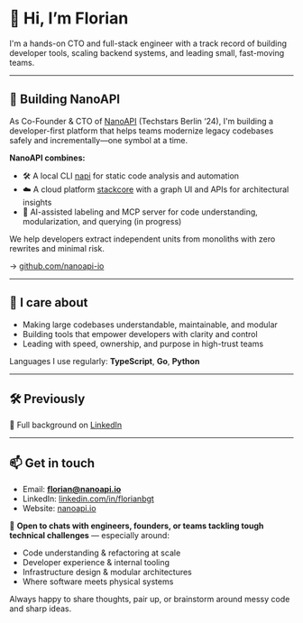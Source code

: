 # 👋 Hi, I’m Florian

I'm a hands-on CTO and full-stack engineer with a track record of building developer tools, scaling backend systems, and leading small, fast-moving teams.

---

## 🚀 Building NanoAPI

As Co-Founder & CTO of [NanoAPI](https://nanoapi.io) (Techstars Berlin ‘24), I'm building a developer-first platform that helps teams modernize legacy codebases safely and incrementally—one symbol at a time.

**NanoAPI combines:**
- 🛠️ A local CLI [napi](https://github.com/nanoapi-io/napi) for static code analysis and automation
- ☁️ A cloud platform [stackcore](https://github.com/nanoapi-io/stackcore) with a graph UI and APIs for architectural insights
- 🤖 AI-assisted labeling and MCP server for code understanding, modularization, and querying (in progress)

We help developers extract independent units from monoliths with zero rewrites and minimal risk.

→ [github.com/nanoapi-io](https://github.com/nanoapi-io)

---

## 🧠 I care about

- Making large codebases understandable, maintainable, and modular
- Building tools that empower developers with clarity and control
- Leading with speed, ownership, and purpose in high-trust teams

Languages I use regularly: **TypeScript**, **Go**, **Python**

---

## 🛠️ Previously

📄 Full background on [LinkedIn](https://linkedin.com/in/florianbgt)

---

## 📫 Get in touch

- Email: **florian@nanoapi.io**
- LinkedIn: [linkedin.com/in/florianbgt](https://linkedin.com/in/florianbgt)
- Website: [nanoapi.io](https://nanoapi.io)

💬 **Open to chats with engineers, founders, or teams tackling tough technical challenges** — especially around:

- Code understanding & refactoring at scale  
- Developer experience & internal tooling  
- Infrastructure design & modular architectures  
- Where software meets physical systems  

Always happy to share thoughts, pair up, or brainstorm around messy code and sharp ideas.
